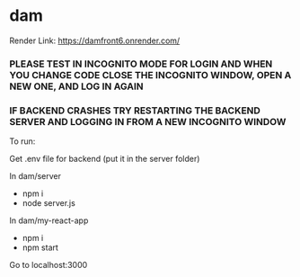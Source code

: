 # dam

Render Link: https://damfront6.onrender.com/


### PLEASE TEST IN INCOGNITO MODE FOR LOGIN AND WHEN YOU CHANGE CODE CLOSE THE INCOGNITO WINDOW, OPEN A NEW ONE, AND LOG IN AGAIN

### IF BACKEND CRASHES TRY RESTARTING THE BACKEND SERVER AND LOGGING IN FROM A NEW INCOGNITO WINDOW

To run:

Get .env file for backend (put it in the server folder)

 
In dam/server
* npm i
* node server.js

In dam/my-react-app
* npm i
* npm start

Go to localhost:3000
